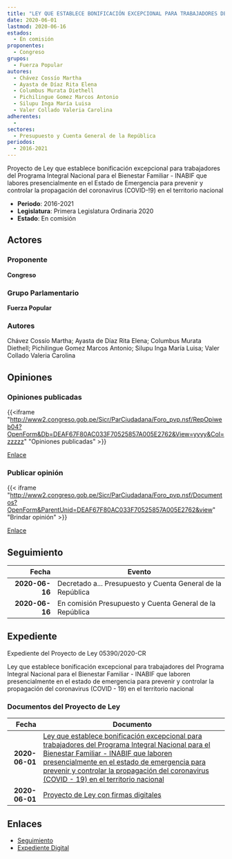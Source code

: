 ```yaml
---
title: "LEY QUE ESTABLECE BONIFICACIÓN EXCEPCIONAL PARA TRABAJADORES DEL PROGRAMA INTEGRAL NACIONAL PARA EL BIENESTAR FAMILIAR - INABIF QUE LABORES PRESENCIALMENTE EN EL ESTADO DE EMERGENCIA PARA PREVENIR Y CONTROLAR LA PROPAGACIÓN DEL CORONAVIRUS (COVID-19) EN EL TERRITORIO NACIONAL"
date: 2020-06-01
lastmod: 2020-06-16
estados: 
  - En comisión
proponentes: 
  - Congreso
grupos: 
  - Fuerza Popular
autores: 
  - Chávez Cossío Martha
  - Ayasta de Díaz Rita Elena
  - Columbus Murata Diethell
  - Pichilingue Gomez Marcos Antonio
  - Silupu Inga María Luisa
  - Valer Collado Valeria Carolina
adherentes: 
  - 
sectores: 
  - Presupuesto y Cuenta General de la República
periodos: 
  - 2016-2021
---
```


Proyecto de Ley que establece bonificación excepcional para trabajadores del Programa Integral Nacional para el Bienestar Familiar - INABIF que labores presencialmente en el Estado de Emergencia para prevenir y controlar la propagación del coronavirus (COVID-!9) en el territorio nacional

- **Periodo**: 2016-2021
- **Legislatura**: Primera Legislatura Ordinaria 2020
- **Estado**: En comisión

## Actores

### Proponente

**Congreso**

### Grupo Parlamentario

**Fuerza Popular**

### Autores

Chávez Cossío Martha; Ayasta de Díaz Rita Elena; Columbus Murata Diethell; Pichilingue Gomez Marcos Antonio; Silupu Inga María Luisa; Valer Collado Valeria Carolina


## Opiniones

### Opiniones publicadas

{{<iframe "http://www2.congreso.gob.pe/Sicr/ParCiudadana/Foro_pvp.nsf/RepOpiweb04?OpenForm&Db=DEAF67F80AC033F70525857A005E2762&View=yyyy&Col=zzzzz" "Opiniones publicadas" >}}

[Enlace](http://www2.congreso.gob.pe/Sicr/ParCiudadana/Foro_pvp.nsf/RepOpiweb04?OpenForm&Db=DEAF67F80AC033F70525857A005E2762&View=yyyy&Col=zzzzz)
### Publicar opinión

{{< iframe "http://www2.congreso.gob.pe/Sicr/ParCiudadana/Foro_pvp.nsf/Documentos?OpenForm&ParentUnid=DEAF67F80AC033F70525857A005E2762&view" "Brindar opinión" >}}

[Enlace](http://www2.congreso.gob.pe/Sicr/ParCiudadana/Foro_pvp.nsf/Documentos?OpenForm&ParentUnid=DEAF67F80AC033F70525857A005E2762&view)

## Seguimiento

| Fecha | Evento |
|------:|--------|
| **2020-06-16** | Decretado a... Presupuesto y Cuenta General de la República|
| **2020-06-16** | En comisión Presupuesto y Cuenta General de la República|


## Expediente

Expediente del Proyecto de Ley 05390/2020-CR

Ley que establece bonificación excepcional para trabajadores del Programa Integral Nacional para el Bienestar Familiar - INABIF que laboren presencialmente en el estado de emergencia para prevenir y controlar la propagación del coronavirus (COVID - 19) en el territorio nacional


### Documentos del Proyecto de Ley

| Fecha | Documento |
|------:|--------|
| **2020-06-01** | [Ley que establece bonificación excepcional para trabajadores del Programa Integral Nacional para el Bienestar Familiar - INABIF que laboren presencialmente en el estado de emergencia para prevenir y controlar la propagación del coronavirus (COVID - 19) en el territorio nacional](http://www.leyes.congreso.gob.pe/Documentos/2016_2021/Proyectos_de_Ley_y_de_Resoluciones_Legislativas/PL05390_20200601.pdf) |
| **2020-06-01** | [Proyecto de Ley con firmas digitales](http://www.leyes.congreso.gob.pe/Documentos/2016_2021/Proyectos_de_Ley_y_de_Resoluciones_Legislativas/Proyectos_Firmas_digitales/PL05390.pdf) |

## Enlaces 

- [Seguimiento](http://www2.congreso.gob.pe/Sicr/TraDocEstProc/CLProLey2016.nsf/f7fff46988ca05b1052578e100829cc7/d75affd416a8f79f0525857a0074f7c1?OpenDocument)
- [Expediente Digital](http://www2.congreso.gob.pe/Sicr/TraDocEstProc/CLProLey2016.nsf/f7fff46988ca05b1052578e100829cc7/d75affd416a8f79f0525857a0074f7c1?OpenDocument&Click=05257FB7005EB655.eb71d0cf91d8294e05256cdf006b5706/$Body/0.1C6C)

